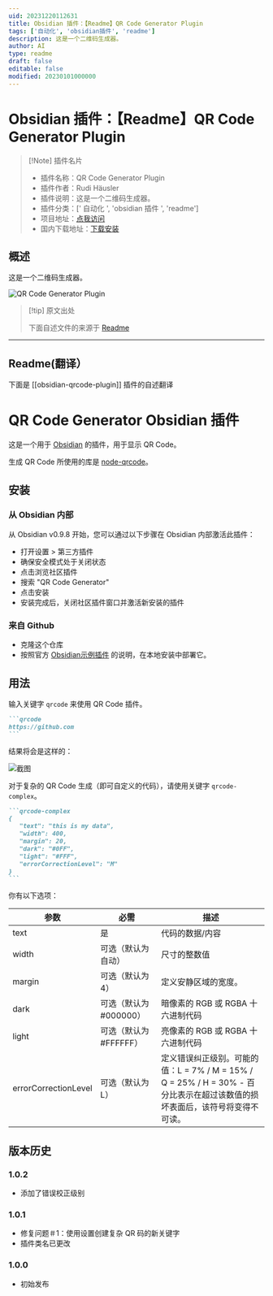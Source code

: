 ```yaml
---
uid: 20231220112631
title: Obsidian 插件：【Readme】QR Code Generator Plugin
tags: ['自动化', 'obsidian插件', 'readme']
description: 这是一个二维码生成器。
author: AI
type: readme
draft: false
editable: false
modified: 20230101000000
---
```


# Obsidian 插件：【Readme】QR Code Generator Plugin

> [!Note] 插件名片
> - 插件名称：QR Code Generator Plugin
> - 插件作者：Rudi Häusler
> - 插件说明：这是一个二维码生成器。
> - 插件分类：[' 自动化 ', 'obsidian 插件 ', 'readme']
> - 项目地址：[点我访问](https://github.com/rudimuc/obsidian-qrcode)
> - 国内下载地址：[下载安装](https://pkmer.cn/products/plugin/pluginMarket/?obsidian-qrcode-plugin)

## 概述

这是一个二维码生成器。

![QR Code Generator Plugin](https://cdn.pkmer.cn/covers/obsidian-qrcode-plugin.png!pkmer)

> [!tip] 原文出处
>
>下面自述文件的来源于 [Readme](https://ghproxy.net/https://raw.githubusercontent.com/rudimuc/obsidian-qrcode/main/README.md)

---

## Readme(翻译）

下面是 [[obsidian-qrcode-plugin]] 插件的自述翻译

# QR Code Generator Obsidian 插件

这是一个用于 [Obsidian](https://obsidian.md) 的插件，用于显示 QR Code。

生成 QR Code 所使用的库是 [node-qrcode](https://github.com/soldair/node-qrcode)。

## 安装

### 从 Obsidian 内部

从 Obsidian v0.9.8 开始，您可以通过以下步骤在 Obsidian 内部激活此插件：

- 打开设置 > 第三方插件
- 确保安全模式处于关闭状态
- 点击浏览社区插件
- 搜索 "QR Code Generator"
- 点击安装
- 安装完成后，关闭社区插件窗口并激活新安装的插件

### 来自 Github

- 克隆这个仓库
- 按照官方 [Obsidian示例插件](https://github.com/obsidianmd/obsidian-sample-plugin) 的说明，在本地安装中部署它。

## 用法

输入关键字 `qrcode` 来使用 QR Code 插件。

````markdown
```qrcode
https://github.com
```
````

结果将会是这样的：

![截图](https://cdn.pkmer.cn/covers/obsidian-qrcode-plugin_1_0.png!pkmer)

对于复杂的 QR Code 生成（即可自定义的代码），请使用关键字 `qrcode-complex`。

````markdown
```qrcode-complex
{
   "text": "this is my data",
   "width": 400,
   "margin": 20,
   "dark": "#0FF",
   "light": "#FFF",
   "errorCorrectionLevel": "M"
}
```
````

你有以下选项：

|参数|必需|描述|
|--|--|--|
|text|是|代码的数据/内容
|width|可选（默认为自动）|尺寸的整数值
|margin|可选（默认为 4）|定义安静区域的宽度。
|dark|可选（默认为#000000）|暗像素的 RGB 或 RGBA 十六进制代码
|light|可选（默认为#FFFFFF）|亮像素的 RGB 或 RGBA 十六进制代码
|errorCorrectionLevel|可选（默认为 L）|定义错误纠正级别。可能的值：L = 7% / M = 15% / Q = 25% / H = 30% - 百分比表示在超过该数值的损坏表面后，该符号将变得不可读。

## 版本历史

### 1.0.2

- 添加了错误校正级别

### 1.0.1

- 修复问题＃1：使用设置创建复杂 QR 码的新关键字
- 插件类名已更改

### 1.0.0

- 初始发布



